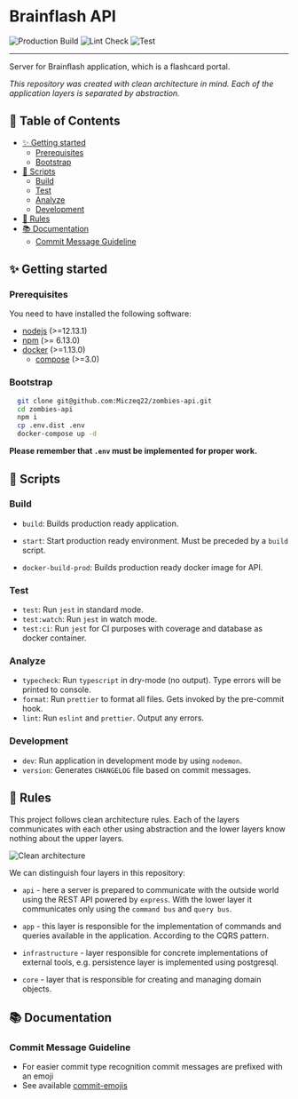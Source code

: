 # Brainflash API

![Production Build](https://github.com/Miczeq22/brainflash-api/workflows/Production%20Build/badge.svg)
![Lint Check](https://github.com/Miczeq22/brainflash-api/workflows/Lint%20Check/badge.svg)
![Test](https://github.com/Miczeq22/brainflash-api/workflows/Test/badge.svg)

---

Server for Brainflash application, which is a flashcard portal.

_This repository was created with clean architecture in mind. Each of the application layers is separated by abstraction._

## 📖 Table of Contents

- [✨ Getting started](#%e2%9c%a8-getting-started)
  - [Prerequisites](#prerequisites)
  - [Bootstrap](#bootstrap)
- [📜 Scripts](#%f0%9f%93%9c-scripts)
  - [Build](#build)
  - [Test](#test)
  - [Analyze](#analyze)
  - [Development](#development)
- [📏 Rules](#%f0%9f%93%8f-rules)
- [📚 Documentation](#%f0%9f%93%9a-documentation)
  - [Commit Message Guideline](#commit-message-guideline)

## ✨ Getting started

### Prerequisites

You need to have installed the following software:

- [nodejs](https://nodejs.org/en/) (>=12.13.1)
- [npm](https://npmjs.com/) (>= 6.13.0)
- [docker](https://www.docker.com/) (>=1.13.0)
  - [compose](https://docs.docker.com/compose/) (>=3.0)

### Bootstrap

```bash
  git clone git@github.com:Miczeq22/zombies-api.git
  cd zombies-api
  npm i
  cp .env.dist .env
  docker-compose up -d
```

**Please remember that `.env` must be implemented for proper work.**

## 📜 Scripts

### Build

- `build`: Builds production ready application.

- `start`: Start production ready environment. Must be preceded by a `build` script.

- `docker-build-prod`: Builds production ready docker image for API.

### Test

- `test`: Run `jest` in standard mode.
- `test:watch`: Run `jest` in watch mode.
- `test:ci`: Run `jest` for CI purposes with coverage and database as docker container.

### Analyze

- `typecheck`: Run `typescript` in dry-mode (no output). Type errors will be printed to console.
- `format`: Run `prettier` to format all files. Gets invoked by the pre-commit hook.
- `lint`: Run `eslint` and `prettier`. Output any errors.

### Development

- `dev`: Run application in development mode by using `nodemon`.
- `version`: Generates `CHANGELOG` file based on commit messages.

## 📏 Rules

This project follows clean architecture rules. Each of the layers communicates with each other using abstraction and the lower layers know nothing about the upper layers.

![Clean architecture](https://miro.medium.com/max/1200/0*JD606Sqx6RYZLKdu.)

We can distinguish four layers in this repository:

- `api` - here a server is prepared to communicate with the outside world using the REST API powered by `express`. With the lower layer it communicates only using the `command bus` and `query bus`.

- `app` - this layer is responsible for the implementation of commands and queries available in the application. According to the CQRS pattern.

- `infrastructure` - layer responsible for concrete implementations of external tools, e.g. persistence layer is implemented using postgresql.

- `core` - layer that is responsible for creating and managing domain objects.

## 📚 Documentation

### Commit Message Guideline

- For easier commit type recognition commit messages are prefixed with an emoji
- See available [commit-emojis](https://github.com/sebald/commit-emojis#available-emojis)
